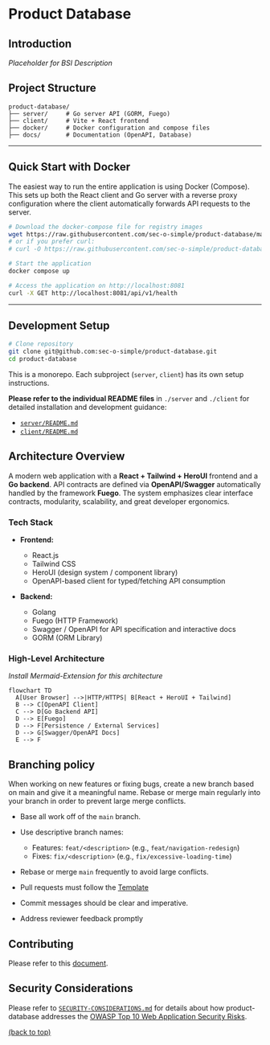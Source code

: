 # Product Database

## Introduction

_Placeholder for BSI Description_

## Project Structure

```
product-database/
├── server/     # Go server API (GORM, Fuego)
├── client/     # Vite + React frontend
├── docker/     # Docker configuration and compose files
├── docs/       # Documentation (OpenAPI, Database)
```

---

## Quick Start with Docker

The easiest way to run the entire application is using Docker (Compose). This sets up both the React client and Go server with a reverse proxy configuration where the client automatically forwards API requests to the server.

```sh
# Download the docker-compose file for registry images
wget https://raw.githubusercontent.com/sec-o-simple/product-database/main/docker/docker-compose.yml
# or if you prefer curl:
# curl -O https://raw.githubusercontent.com/sec-o-simple/product-database/main/docker/docker-compose.yml

# Start the application
docker compose up

# Access the application on http://localhost:8081
curl -X GET http://localhost:8081/api/v1/health
```

---

## Development Setup

```sh
# Clone repository
git clone git@github.com:sec-o-simple/product-database.git
cd product-database
```

This is a monorepo. Each subproject (`server`, `client`) has its own setup instructions.

**Please refer to the individual README files** in `./server` and `./client` for detailed installation and development guidance:

- [`server/README.md`](./server/README.md)
- [`client/README.md`](./client/README.md)

## Architecture Overview

A modern web application with a **React + Tailwind + HeroUI** frontend and a **Go backend**. API contracts are defined via **OpenAPI/Swagger** automatically handled by the framework **Fuego**. The system emphasizes clear interface contracts, modularity, scalability, and great developer ergonomics.

### Tech Stack

- **Frontend:**  
  - React.js  
  - Tailwind CSS  
  - HeroUI (design system / component library)  
  - OpenAPI-based client for typed/fetching API consumption  

- **Backend:**  
  - Golang  
  - Fuego (HTTP Framework)  
  - Swagger / OpenAPI for API specification and interactive docs  
  - GORM (ORM Library)

### High-Level Architecture

_Install Mermaid-Extension for this architecture_
```mermaid
flowchart TD
  A[User Browser] -->|HTTP/HTTPS| B[React + HeroUI + Tailwind]
  B --> C[OpenAPI Client]
  C --> D[Go Backend API]
  D --> E[Fuego]
  D --> F[Persistence / External Services]
  D --> G[Swagger/OpenAPI Docs]
  E --> F
```

## Branching policy

When working on new features or fixing bugs, create a new branch based on main
and give it a meaningful name. Rebase or merge main regularly into your branch
in order to prevent large merge conflicts.

- Base all work off of the `main` branch.  
- Use descriptive branch names:  
  - Features: `feat/<description>` (e.g., `feat/navigation-redesign`)  
  - Fixes: `fix/<description>` (e.g., `fix/excessive-loading-time`)  
- Rebase or merge `main` frequently to avoid large conflicts.  
- Pull requests must follow the [Template](https://raw.githubusercontent.com/sec-o-simple/sec-o-simple/refs/heads/main/.github/pull_request_template.md)

- Commit messages should be clear and imperative. 
- Address reviewer feedback promptly

## Contributing

Please refer to this [document](CONTRIBUTING.md).

## Security Considerations

Please refer to [`SECURITY-CONSIDERATIONS.md`](SECURITY-CONSIDERATIONS.md) for details about how product-database addresses the [OWASP Top 10 Web Application Security Risks](https://owasp.org/www-project-top-ten/).

[(back to top)](#bsi-secvisogram-csaf-20-web-editor)